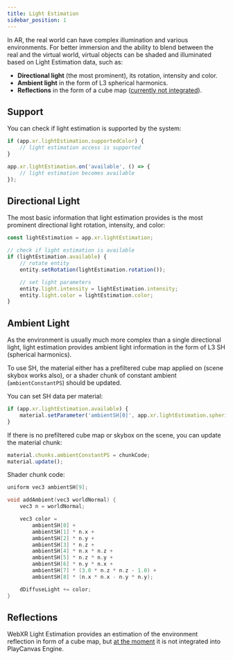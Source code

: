 ```yaml
---
title: Light Estimation
sidebar_position: 1
---
```


In AR, the real world can have complex illumination and various environments. For better immersion and the ability to blend between the real and the virtual world, virtual objects can be shaded and illuminated based on Light Estimation data, such as:

 * **Directional light** (the most prominent), its rotation, intensity and color.
 * **Ambient light** in the form of L3 spherical harmonics.
 * **Reflections** in the form of a cube map ([currently not integrated][1]).

## Support

You can check if light estimation is supported by the system:

```javascript
if (app.xr.lightEstimation.supportedColor) {
    // light estimation access is supported
}

app.xr.lightEstimation.on('available', () => {
    // light estimation becomes available
});
```

## Directional Light

The most basic information that light estimation provides is the most prominent directional light rotation, intensity, and color:

```javascript
const lightEstimation = app.xr.lightEstimation;

// check if light estimation is available
if (lightEstimation.available) {
    // rotate entity
    entity.setRotation(lightEstimation.rotation());

    // set light parameters
    entity.light.intensity = lightEstimation.intensity;
    entity.light.color = lightEstimation.color;
}
```

## Ambient Light

As the environment is usually much more complex than a single directional light, light estimation provides ambient light information in the form of L3 SH (spherical harmonics).

To use SH, the material either has a prefiltered cube map applied on (scene skybox works also), or a shader chunk of constant ambient (`ambientConstantPS`) should be updated.

You can set SH data per material:

```javascript
if (app.xr.lightEstimation.available) {
    material.setParameter('ambientSH[0]', app.xr.lightEstimation.sphericalHarmonics);
}
```

If there is no prefiltered cube map or skybox on the scene, you can update the material chunk:

```javascript
material.chunks.ambientConstantPS = chunkCode;
material.update();
```

Shader chunk code:

```c
uniform vec3 ambientSH[9];

void addAmbient(vec3 worldNormal) {
    vec3 n = worldNormal;

    vec3 color =
        ambientSH[0] +
        ambientSH[1] * n.x +
        ambientSH[2] * n.y +
        ambientSH[3] * n.z +
        ambientSH[4] * n.x * n.z +
        ambientSH[5] * n.z * n.y +
        ambientSH[6] * n.y * n.x +
        ambientSH[7] * (3.0 * n.z * n.z - 1.0) +
        ambientSH[8] * (n.x * n.x - n.y * n.y);

    dDiffuseLight += color;
}
```

## Reflections

WebXR Light Estimation provides an estimation of the environment reflection in form of a cube map, but [at the moment][1] it is not integrated into PlayCanvas Engine.

[1]: https://github.com/playcanvas/engine/issues/6070
